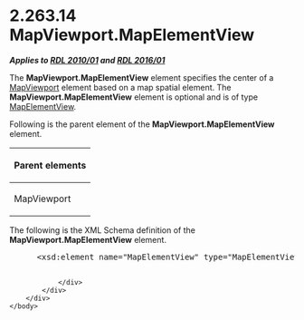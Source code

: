 <html dir="LTR" xmlns:mshelp="http://msdn.microsoft.com/mshelp" xmlns:ddue="http://ddue.schemas.microsoft.com/authoring/2003/5" xmlns:xlink="http://www.w3.org/1999/xlink" xmlns:tool="http://www.microsoft.com/tooltip">
    <head>
        <meta http-equiv="Content-Type" content="text/html; CHARSET=utf-8"></meta>
        <meta name="save" content="history"></meta>
        <title>2.263.14 MapViewport.MapElementView</title>
        <xml>
            <mshelp:toctitle title="2.263.14 MapViewport.MapElementView"></mshelp:toctitle>
            <mshelp:rltitle title="[MS-RDL]: MapViewport.MapElementView"></mshelp:rltitle>
            <mshelp:keyword index="A" term="d94d4c7c-5fb7-455e-be0a-68040acc1b1f"></mshelp:keyword>
            <mshelp:attr name="DCSext.ContentType" value="open specification"></mshelp:attr>
            <mshelp:attr name="AssetID" value="d94d4c7c-5fb7-455e-be0a-68040acc1b1f"></mshelp:attr>
            <mshelp:attr name="TopicType" value="kbRef"></mshelp:attr>
            <mshelp:attr name="DCSext.Title" value="[MS-RDL]: MapViewport.MapElementView" />
        </xml>
    </head>
    <body>
        <div id="header">
            <h1 class="heading">2.263.14 MapViewport.MapElementView</h1>
        </div>
        <div id="mainSection">
            <div id="mainBody">
                <div id="allHistory" class="saveHistory"></div>
                <div id="sectionSection0" class="section" name="collapseableSection">
                    

<p><b><i>Applies to </i></b><a href="3428e690-a348-4ec7-8a6a-8efb42d2cdee.htm"><b><i>RDL 2010/01</i></b></a><b><i>
and </i></b><a href="52ce3983-2bfc-4e72-9359-42aaf5fe4509.htm"><b><i>RDL 2016/01</i></b></a></p>

<p>The <b>MapViewport.MapElementView</b> element specifies the
center of a <a href="55679f1a-a5b6-4b08-b284-ff6e27deedb4.htm">MapViewport</a>
element based on a map spatial element. The <b>MapViewport.MapElementView</b>
element is optional and is of type <a href="b8ef9c34-deb7-4434-a4b8-e054ce447c81.htm">MapElementView</a>.</p>

<p>Following is the parent element of the <b>MapViewport.MapElementView</b>
element.</p>

<table>
 <thead>
  <tr>
   <th>
   <p>Parent elements</p>
   </th>
  </tr>
 </thead>
 <tr>
  <td>
  <p>MapViewport</p>
  </td>
 </tr>
</table>

<p>The following is the XML Schema definition of the <b>MapViewport.MapElementView</b>
element.</p>

<dl>
<dd>
<div><pre> &lt;xsd:element name=&quot;MapElementView&quot; type=&quot;MapElementViewType&quot; minOccurs=&quot;0&quot; /&gt;
  
</pre></div>
</dd></dl>


                </div>
            </div>
        </div>
    </body>
</html>